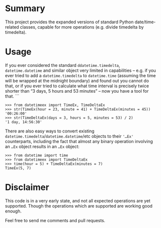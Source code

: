 # Summary

This project provides the expanded versions of standard Python date/time-related classes, capable for more operations (e.g. divide timedelta by timedelta).

# Usage

If you ever considered the standard `ddatetime.timedelta`, `datetime.datetime` and similar object very limited in capabilities – e.g. if you ever tried to add a `datetime.timedelta` to `datetime.time` (assuming the time will be wrapped at the midnight boundary) and found out you cannot do that, or if you ever tried to calculate what time interval is precisely twice shorter than “3 days, 5 hours and 53 minutes” – now you have a tool for that. ```

    >>> from datetimeex import TimeEx, TimeDeltaEx
    >>> str(TimeEx(hour = 23, minute = 41) + TimeDeltaEx(minutes = 45)) 
    '00:26:00' 
    >>> str(TimeDeltaEx(days = 3, hours = 5, minutes = 53) / 2) 
    '1 day, 14:56:30'

There are also easy ways to convert existing `datetime.timedelta`/`datetime.datetime`/etc objects to their `'…Ex'` counterparts, including the fact that almost any binary operation involving an `…Ex` object results in an `…Ex` object:

    >>> from datetime import time 
    >>> from datetimeex import TimeDeltaEx 
    >>> time(hour = 5) + TimeDeltaEx(minutes = 7) 
    TimeEx(5, 7)

# Disclaimer

This code is in a very early state, and not all expected operations are yet supported. Though the operations which are supported are working good enough.

Feel free to send me comments and pull requests.
